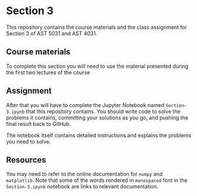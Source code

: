 # Section 3
This repository contains the course materials and the class assignment for Section 3 of AST 5031 and AST 4031.

## Course materials
To complete this section you will need to use the material presented during the first two lectures of the course

## Assignment
After that you will have to complete the Jupyter Notebook named `Section-3.ipynb` that this repository contains. You should write code to solve the problems it contains, committing your solutions as you go, and pushing the final result back to GitHub.

The notebook itself contains detailed instructions and explains the problems you need to solve.

## Resources
You may need to refer to the online documentation for `numpy` and `matplotlib`. Note that some of the words rendered in `monospaced` font in the `Section-3.ipynb` notebook are links to relevant documentation.

